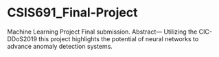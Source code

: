 # CSIS691_Final-Project
Machine Learning Project Final submission.  Abstract— Utilizing the CIC-DDoS2019 this project highlights the potential of neural networks to advance anomaly detection systems.
